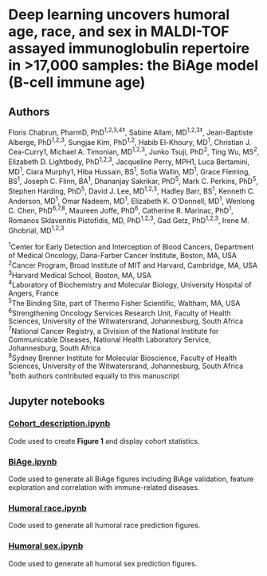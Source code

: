 # Deep learning uncovers humoral age, race, and sex in MALDI-TOF assayed immunoglobulin repertoire in >17,000 samples: the BiAge model (B-cell immune age)

## Authors
Floris Chabrun, PharmD, PhD<sup>1,2,3,4‡</sup>, Sabine Allam, MD<sup>1,2,3‡</sup>, Jean-Baptiste Alberge, PhD<sup>1,2,3</sup>, Sungjae Kim, PhD<sup>1,2</sup>, Habib El-Khoury, MD<sup>1</sup>, Christian J. Cea-Curry1, Michael A. Timonian, MD<sup>1,2,3</sup>, Junko Tsuji, PhD<sup>2</sup>, Ting Wu, MS<sup>2</sup>, Elizabeth D. Lightbody, PhD<sup>1,2,3</sup>, Jacqueline Perry, MPH1, Luca Bertamini, MD<sup>1</sup>, Ciara Murphy1, Hiba Hussain, BS<sup>1</sup>, Sofia Wallin, MD<sup>1</sup>, Grace Fleming, BS<sup>1</sup>, Joseph C. Flinn, BA<sup>1</sup>, Dhananjay Sakrikar, PhD<sup>5</sup>, Mark C. Perkins, PhD<sup>5</sup>, Stephen Harding, PhD<sup>5</sup>, David J. Lee, MD<sup>1,2,3</sup>, Hadley Barr, BS<sup>1</sup>, Kenneth C. Anderson, MD<sup>1</sup>, Omar Nadeem, MD<sup>1</sup>, Elizabeth K. O'Donnell, MD<sup>1</sup>, Wenlong C. Chen, PhD<sup>6,7,8</sup>, Maureen Joffe, PhD<sup>6</sup>, Catherine R. Marinac, PhD<sup>1</sup>, Romanos Sklavenitis Pistofidis, MD, PhD<sup>1,2,3</sup>, Gad Getz, PhD<sup>1,2,3</sup>, Irene M. Ghobrial, MD<sup>1,2,3

<sup>1</sup>Center for Early Detection and Interception of Blood Cancers, Department of Medical Oncology, Dana-Farber Cancer Institute, Boston, MA, USA<br>
<sup>2</sup>Cancer Program, Broad Institute of MIT and Harvard, Cambridge, MA, USA<br>
<sup>3</sup>Harvard Medical School, Boston, MA, USA<br>
<sup>4</sup>Laboratory of Biochemistry and Molecular Biology, University Hospital of Angers, France<br>
<sup>5</sup>The Binding Site, part of Thermo Fisher Scientific, Waltham, MA, USA<br>
<sup>6</sup>Strengthening Oncology Services Research Unit, Faculty of Health Sciences, University of the Witwatersrand, Johannesburg, South Africa<br>
<sup>7</sup>National Cancer Registry, a Division of the National Institute for Communicable Diseases, National Health Laboratory Service, Johannesburg, South Africa<br>
<sup>8</sup>Sydney Brenner Institute for Molecular Bioscience, Faculty of Health Sciences, University of the Witwatersrand, Johannesburg, South Africa<br>
<sup>‡</sup>both authors contributed equally to this manuscript<br>


## Jupyter notebooks

### [Cohort_description.ipynb](./Cohort_description.ipynb)

Code used to create **Figure 1** and display cohort statistics.

### [BiAge.ipynb](./BiAge.ipynb)

Code used to generate all BiAge figures including BiAge validation, feature exploration and correlation with immune-related diseases.

### [Humoral race.ipynb](<./Humoral race.ipynb>)

Code used to generate all humoral race prediction figures.

### [Humoral sex.ipynb](<./Humoral sex.ipynb>)

Code used to generate all humoral sex prediction figures.
